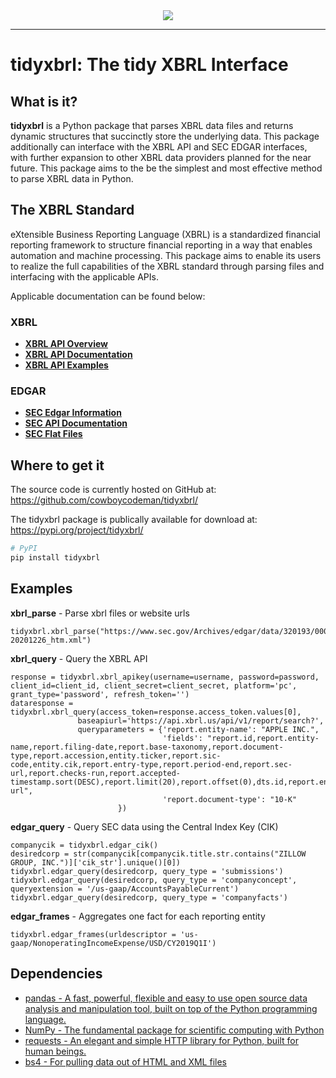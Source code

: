<div align="center">
  <img src="https://www.xbrl.org/wp-content/themes/xbrl/images/logoHeader.png"><br>
</div>

-----------------

# tidyxbrl: The tidy XBRL Interface

## What is it?

**tidyxbrl** is a Python package that parses XBRL data files and returns dynamic structures that succinctly store the underlying data. This package additionally can interface with the XBRL API and SEC EDGAR interfaces, with further expansion to other XBRL data providers planned for the near future. This package aims to the be the simplest and most effective method to parse XBRL data in Python.

## The XBRL Standard
eXtensible Business Reporting Language (XBRL) is a standardized financial reporting framework to structure financial reporting in a way that enables automation and machine processing. This package aims to enable its users to realize the full capabilities of the XBRL standard through parsing files and interfacing with the applicable APIs.

Applicable documentation can be found below:
### XBRL
  - [**XBRL API Overview**][xbrl-api-url]
  - [**XBRL API Documentation**][xbrl-documentation-url]
  - [**XBRL API Examples**][xbrl-example-url]

### EDGAR
  - [**SEC Edgar Information**][sec-edgar-data-url]
  - [**SEC API Documentation**][sec-api-documentation-url]
  - [**SEC Flat Files**][sec-flatfiles-url]
  
  [xbrl-api-url]: https://xbrl.us/home/use/xbrl-api/
  [xbrl-documentation-url]: http://files.xbrl.us/documents/XBRL-API-V1.4.pdf
  [xbrl-example-url]: https://xbrlus.github.io/xbrl-api/#/document/getDocumentInfo
  [sec-edgar-data-url]: https://www.sec.gov/os/accessing-edgar-data
  [sec-api-documentation-url]: https://www.sec.gov/edgar/sec-api-documentation
  [sec-flatfiles-url]: https://www.sec.gov/Archives/edgar/full-index/

## Where to get it
The source code is currently hosted on GitHub at:
https://github.com/cowboycodeman/tidyxbrl/

The tidyxbrl package is publically available for download at:
https://pypi.org/project/tidyxbrl/

```sh
# PyPI
pip install tidyxbrl
```
## Examples
**xbrl_parse** - Parse xbrl files or website urls
```
tidyxbrl.xbrl_parse("https://www.sec.gov/Archives/edgar/data/320193/000032019321000010/aapl-20201226_htm.xml")
```

**xbrl_query** - Query the XBRL API
```
response = tidyxbrl.xbrl_apikey(username=username, password=password, client_id=client_id, client_secret=client_secret, platform='pc', grant_type='password', refresh_token='')
dataresponse = tidyxbrl.xbrl_query(access_token=response.access_token.values[0], 
               baseapiurl='https://api.xbrl.us/api/v1/report/search?',
               queryparameters = {'report.entity-name': "APPLE INC.",
                                  'fields': "report.id,report.entity-name,report.filing-date,report.base-taxonomy,report.document-type,report.accession,entity.ticker,report.sic-code,entity.cik,report.entry-type,report.period-end,report.sec-url,report.checks-run,report.accepted-timestamp.sort(DESC),report.limit(20),report.offset(0),dts.id,report.entry-url",
                                  'report.document-type': "10-K"
                        })
```

**edgar_query** - Query SEC data using the Central Index Key (CIK)
```
companycik = tidyxbrl.edgar_cik()
desiredcorp = str(companycik[companycik.title.str.contains("ZILLOW GROUP, INC.")]['cik_str'].unique()[0])
tidyxbrl.edgar_query(desiredcorp, query_type = 'submissions')
tidyxbrl.edgar_query(desiredcorp, query_type = 'companyconcept', queryextension = '/us-gaap/AccountsPayableCurrent')
tidyxbrl.edgar_query(desiredcorp, query_type = 'companyfacts')
```

**edgar_frames** - Aggregates one fact for each reporting entity
```
tidyxbrl.edgar_frames(urldescriptor = 'us-gaap/NonoperatingIncomeExpense/USD/CY2019Q1I')
```

## Dependencies
- [pandas - A fast, powerful, flexible and easy to use open source data analysis and manipulation tool, built on top of the Python programming language.](https://pandas.pydata.org/)
- [NumPy - The fundamental package for scientific computing with Python](https://www.numpy.org)
- [requests - An elegant and simple HTTP library for Python, built for human beings.](https://docs.python-requests.org/en/master/)
- [bs4 - For pulling data out of HTML and XML files](https://www.crummy.com/software/BeautifulSoup/bs4/doc/)
